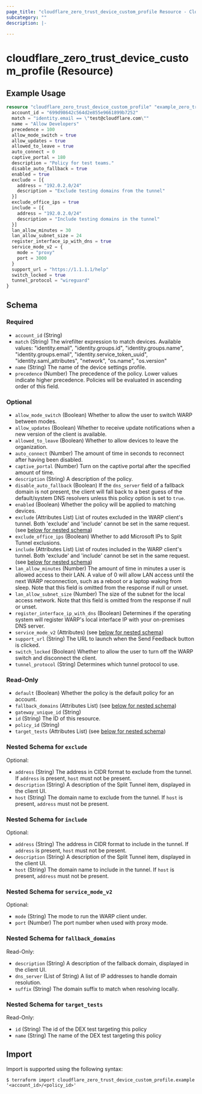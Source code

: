 ```yaml
---
page_title: "cloudflare_zero_trust_device_custom_profile Resource - Cloudflare"
subcategory: ""
description: |-
  
---
```


# cloudflare_zero_trust_device_custom_profile (Resource)



## Example Usage

```terraform
resource "cloudflare_zero_trust_device_custom_profile" "example_zero_trust_device_custom_profile" {
  account_id = "699d98642c564d2e855e9661899b7252"
  match = "identity.email == \"test@cloudflare.com\""
  name = "Allow Developers"
  precedence = 100
  allow_mode_switch = true
  allow_updates = true
  allowed_to_leave = true
  auto_connect = 0
  captive_portal = 180
  description = "Policy for test teams."
  disable_auto_fallback = true
  enabled = true
  exclude = [{
    address = "192.0.2.0/24"
    description = "Exclude testing domains from the tunnel"
  }]
  exclude_office_ips = true
  include = [{
    address = "192.0.2.0/24"
    description = "Include testing domains in the tunnel"
  }]
  lan_allow_minutes = 30
  lan_allow_subnet_size = 24
  register_interface_ip_with_dns = true
  service_mode_v2 = {
    mode = "proxy"
    port = 3000
  }
  support_url = "https://1.1.1.1/help"
  switch_locked = true
  tunnel_protocol = "wireguard"
}
```

<!-- schema generated by tfplugindocs -->
## Schema

### Required

- `account_id` (String)
- `match` (String) The wirefilter expression to match devices. Available values: "identity.email", "identity.groups.id", "identity.groups.name", "identity.groups.email", "identity.service_token_uuid", "identity.saml_attributes", "network", "os.name", "os.version"
- `name` (String) The name of the device settings profile.
- `precedence` (Number) The precedence of the policy. Lower values indicate higher precedence. Policies will be evaluated in ascending order of this field.

### Optional

- `allow_mode_switch` (Boolean) Whether to allow the user to switch WARP between modes.
- `allow_updates` (Boolean) Whether to receive update notifications when a new version of the client is available.
- `allowed_to_leave` (Boolean) Whether to allow devices to leave the organization.
- `auto_connect` (Number) The amount of time in seconds to reconnect after having been disabled.
- `captive_portal` (Number) Turn on the captive portal after the specified amount of time.
- `description` (String) A description of the policy.
- `disable_auto_fallback` (Boolean) If the `dns_server` field of a fallback domain is not present, the client will fall back to a best guess of the default/system DNS resolvers unless this policy option is set to `true`.
- `enabled` (Boolean) Whether the policy will be applied to matching devices.
- `exclude` (Attributes List) List of routes excluded in the WARP client's tunnel. Both 'exclude' and 'include' cannot be set in the same request. (see [below for nested schema](#nestedatt--exclude))
- `exclude_office_ips` (Boolean) Whether to add Microsoft IPs to Split Tunnel exclusions.
- `include` (Attributes List) List of routes included in the WARP client's tunnel. Both 'exclude' and 'include' cannot be set in the same request. (see [below for nested schema](#nestedatt--include))
- `lan_allow_minutes` (Number) The amount of time in minutes a user is allowed access to their LAN. A value of 0 will allow LAN access until the next WARP reconnection, such as a reboot or a laptop waking from sleep. Note that this field is omitted from the response if null or unset.
- `lan_allow_subnet_size` (Number) The size of the subnet for the local access network. Note that this field is omitted from the response if null or unset.
- `register_interface_ip_with_dns` (Boolean) Determines if the operating system will register WARP's local interface IP with your on-premises DNS server.
- `service_mode_v2` (Attributes) (see [below for nested schema](#nestedatt--service_mode_v2))
- `support_url` (String) The URL to launch when the Send Feedback button is clicked.
- `switch_locked` (Boolean) Whether to allow the user to turn off the WARP switch and disconnect the client.
- `tunnel_protocol` (String) Determines which tunnel protocol to use.

### Read-Only

- `default` (Boolean) Whether the policy is the default policy for an account.
- `fallback_domains` (Attributes List) (see [below for nested schema](#nestedatt--fallback_domains))
- `gateway_unique_id` (String)
- `id` (String) The ID of this resource.
- `policy_id` (String)
- `target_tests` (Attributes List) (see [below for nested schema](#nestedatt--target_tests))

<a id="nestedatt--exclude"></a>
### Nested Schema for `exclude`

Optional:

- `address` (String) The address in CIDR format to exclude from the tunnel. If `address` is present, `host` must not be present.
- `description` (String) A description of the Split Tunnel item, displayed in the client UI.
- `host` (String) The domain name to exclude from the tunnel. If `host` is present, `address` must not be present.


<a id="nestedatt--include"></a>
### Nested Schema for `include`

Optional:

- `address` (String) The address in CIDR format to include in the tunnel. If `address` is present, `host` must not be present.
- `description` (String) A description of the Split Tunnel item, displayed in the client UI.
- `host` (String) The domain name to include in the tunnel. If `host` is present, `address` must not be present.


<a id="nestedatt--service_mode_v2"></a>
### Nested Schema for `service_mode_v2`

Optional:

- `mode` (String) The mode to run the WARP client under.
- `port` (Number) The port number when used with proxy mode.


<a id="nestedatt--fallback_domains"></a>
### Nested Schema for `fallback_domains`

Read-Only:

- `description` (String) A description of the fallback domain, displayed in the client UI.
- `dns_server` (List of String) A list of IP addresses to handle domain resolution.
- `suffix` (String) The domain suffix to match when resolving locally.


<a id="nestedatt--target_tests"></a>
### Nested Schema for `target_tests`

Read-Only:

- `id` (String) The id of the DEX test targeting this policy
- `name` (String) The name of the DEX test targeting this policy

## Import

Import is supported using the following syntax:

```shell
$ terraform import cloudflare_zero_trust_device_custom_profile.example '<account_id>/<policy_id>'
```
